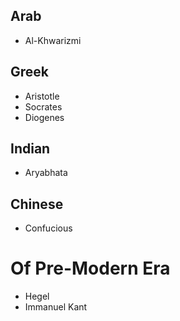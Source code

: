 ## Arab
- Al-Khwarizmi
## Greek
- Aristotle
- Socrates
- Diogenes
## Indian
- Aryabhata
## Chinese
- Confucious
# Of Pre-Modern Era
- Hegel
- Immanuel Kant